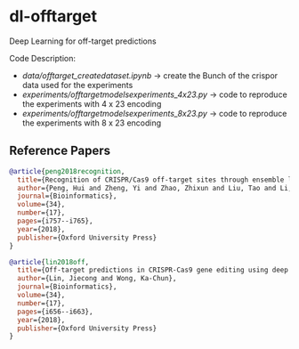 # dl-offtarget

Deep Learning for off-target predictions <br>

Code Description: <br>
- *data/offtarget_createdataset.ipynb* -> create the Bunch of the crispor data used for the experiments
- *experiments/offtargetmodelsexperiments_4x23.py* -> code to reproduce the experiments with 4 x 23 encoding
- *experiments/offtargetmodelsexperiments_8x23.py* -> code to reproduce the experiments with 8 x 23 encoding


## Reference Papers

```bibtex
@article{peng2018recognition,
  title={Recognition of CRISPR/Cas9 off-target sites through ensemble learning of uneven mismatch distributions},
  author={Peng, Hui and Zheng, Yi and Zhao, Zhixun and Liu, Tao and Li, Jinyan},
  journal={Bioinformatics},
  volume={34},
  number={17},
  pages={i757--i765},
  year={2018},
  publisher={Oxford University Press}
}
```

```bibtex
@article{lin2018off,
  title={Off-target predictions in CRISPR-Cas9 gene editing using deep learning},
  author={Lin, Jiecong and Wong, Ka-Chun},
  journal={Bioinformatics},
  volume={34},
  number={17},
  pages={i656--i663},
  year={2018},
  publisher={Oxford University Press}
}
```

